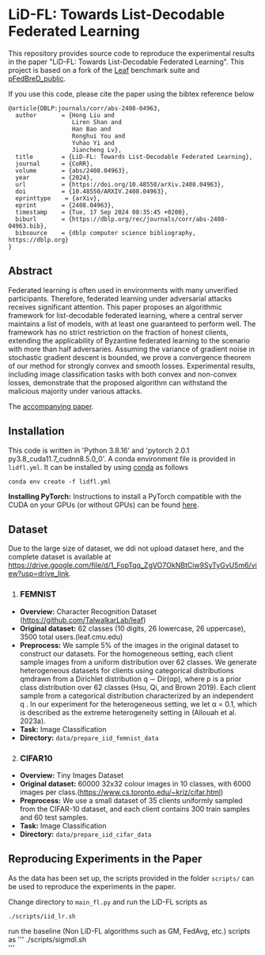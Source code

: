 # LiD-FL: Towards List-Decodable Federated Learning

This repository provides source code to reproduce the experimental results in the paper "LiD-FL: Towards List-Decodable Federated Learning". This project is based on a fork of the [Leaf](leaf.cmu.edu) benchmark suite and [pFedBreD_public](https://github.com/BDeMo/pFedBreD_public).

If you use this code, please cite the paper using the bibtex reference below

```
@article{DBLP:journals/corr/abs-2408-04963,
  author       = {Hong Liu and
                  Liren Shan and
                  Han Bao and
                  Ronghui You and
                  Yuhao Yi and
                  Jiancheng Lv},
  title        = {LiD-FL: Towards List-Decodable Federated Learning},
  journal      = {CoRR},
  volume       = {abs/2408.04963},
  year         = {2024},
  url          = {https://doi.org/10.48550/arXiv.2408.04963},
  doi          = {10.48550/ARXIV.2408.04963},
  eprinttype    = {arXiv},
  eprint       = {2408.04963},
  timestamp    = {Tue, 17 Sep 2024 08:35:45 +0200},
  biburl       = {https://dblp.org/rec/journals/corr/abs-2408-04963.bib},
  bibsource    = {dblp computer science bibliography, https://dblp.org}
}
```

Abstract
-----------------
Federated learning is often used in environments with many unverified participants. Therefore, federated learning under adversarial attacks receives significant attention. This paper proposes an algorithmic framework for list-decodable federated learning, where a central server maintains a list of models, with at least one guaranteed to perform well. The framework has no strict restriction on the fraction of honest clients, extending the applicability of Byzantine federated learning to the scenario with more than half adversaries. Assuming the variance of gradient noise in stochastic gradient descent is bounded, we prove a convergence theorem of our method for strongly convex and smooth losses. Experimental results, including image classification tasks with both convex and non-convex losses, demonstrate that the proposed algorithm can withstand the malicious majority under various attacks.

The [accompanying paper](https://arxiv.org/abs/2408.04963).


Installation                                                                                                                   
-----------------
This code is written in 'Python 3.8.16' and 'pytorch 2.0.1 py3.8_cuda11.7_cudnn8.5.0_0'.
A conda environment file is provided in `lidfl.yml`. 
It can be installed by using [conda](https://docs.conda.io/projects/conda/en/latest/user-guide/tasks/manage-environments.html#creating-an-environment-from-an-environment-yml-file)
as follows

```
conda env create -f lidfl.yml 
```

**Installing PyTorch:** Instructions to install a PyTorch compatible with the CUDA on your GPUs (or without GPUs) can be found [here](https://pytorch.org/get-started/locally/).


Dataset
-----------
Due to the large size of dataset, we ddi not upload dataset here, and the complete dataset is available at 
https://drive.google.com/file/d/1_FopTqq_ZgVO7OkNBtCiw9SyTyGvU5m6/view?usp=drive_link.
1. ### FEMNIST 

  * **Overview:** Character Recognition Dataset (https://github.com/TalwalkarLab/leaf)
  * **Original dataset:** 62 classes (10 digits, 26 lowercase, 26 uppercase), 3500 total users.(leaf.cmu.edu)
  * **Preprocess:** We sample 5% of the images in the original dataset to construct our datasets. For the homogeneous setting, each client sample images from a uniform distribution over 62 classes.   We generate heterogeneous datasets for clients using categorical distributions qmdrawn from a Dirichlet distribution q ∼ Dir(αp), where p is a prior class distribution over 62 classes (Hsu, Qi, and Brown 2019). Each client sample from a categorical distribution characterized by an independent q . In our experiment for the heterogeneous setting, we let α = 0.1, which is described as the extreme heterogeneity setting in (Allouah et al. 2023a).
  * **Task:** Image Classification
  * **Directory:** ```data/prepare_iid_femnist_data``` 

2. ### CIFAR10

  * **Overview:** Tiny Images Dataset
  * **Original dataset:** 60000 32x32 colour images in 10 classes, with 6000 images per class.(https://www.cs.toronto.edu/~kriz/cifar.html)
  * **Preprocess:** We use a small dataset of 35 clients uniformly sampled from the CIFAR-10 dataset, and each client contains 300 train samples and 60 test samples.
  * **Task:** Image Classification
  * **Directory:** ```data/prepare_iid_cifar_data``` 


Reproducing Experiments in the Paper
-------------------------------------

As the data has been set up, the scripts provided in the folder ```scripts/``` can be used 
to reproduce the experiments in the paper.

Change directory to ```main_fl.py``` and run the LiD-FL scripts as 
```
./scripts/iid_lr.sh  
```
run the baseline (Non LiD-FL algorithms such as GM, FedAvg, etc.) scripts as
'''
./scripts/sigmdl.sh  
'''
